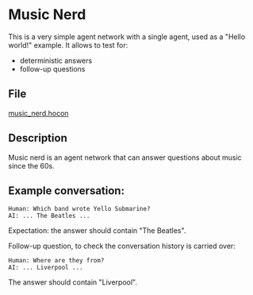 # Music Nerd

This is a very simple agent network with a single agent, used as a "Hello world!" example.
It allows to test for:
- deterministic answers
- follow-up questions

## File

[music_nerd.hocon](../../registries/music_nerd.hocon)

## Description

Music nerd is an agent network that can answer questions about music since the 60s.

## Example conversation:

```
Human: Which band wrote Yello Submarine?
AI: ... The Beatles ...
```
Expectation: the answer should contain "The Beatles".


Follow-up question, to check the conversation history is carried over:
```
Human: Where are they from?
AI: ... Liverpool ...
```
The answer should contain "Liverpool".
